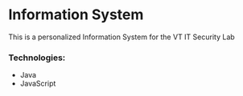 # Information System
This is a personalized Information System for the VT IT Security Lab

### Technologies:
- Java
- JavaScript
